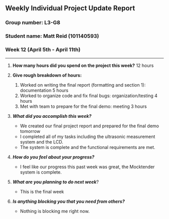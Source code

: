 ## Weekly Individual Project Update Report
### Group number: L3-G8
### Student name: Matt Reid (101140593)

### Week 12 (April 5th - April 11th)
___
1. **How many hours did you spend on the project this week?** 12 hours

2. **Give rough breakdown of hours:**
   1. Worked on writing the final report (formatting and section 1): documentation 5 hours
   2. Worked to organize code and fix final bugs: organization/testing 4 hours
   3. Met with team to prepare for the final demo: meeting 3 hours

3. ***What did you accomplish this week?***
   - We created our final project report and prepared for the final demo tomorrow
   - I completed all of my tasks including the ultrasonic measurement system and the LCD.
   - The system is complete and the functional requirements are met.
  
4. ***How do you feel about your progress?***
   - I feel like our progress this past week was great, the Mocktender system is complete.

5. ***What are you planning to do next week***? 
   - This is the final week

6. ***Is anything blocking you that you need from others?*** 
   - Nothing is blocking me right now.
